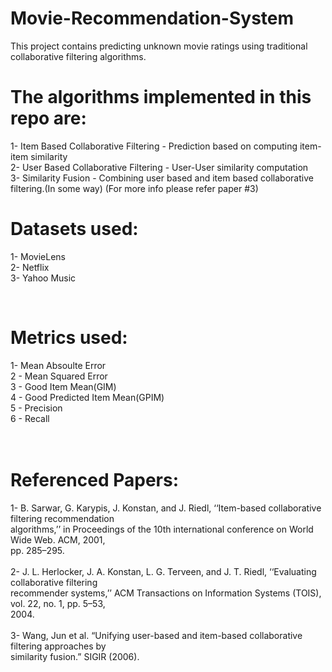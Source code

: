 # Movie-Recommendation-System

This project contains predicting unknown movie ratings using traditional collaborative filtering algorithms.<br/>

# The algorithms implemented in this repo are:<br/>
1- Item Based Collaborative Filtering - Prediction based on computing item-item similarity<br/>
2- User Based Collaborative Filtering - User-User similarity computation<br/>
3- Similarity Fusion - Combining user based and item based collaborative filtering.(In some way) (For more info please refer paper #3)<br/>

# Datasets used:<br/>
1- MovieLens<br/>
2- Netflix<br/>
3- Yahoo Music<br/>

<br/>

# Metrics used:<br/>
1- Mean Absoulte Error<br/>
2 - Mean Squared Error<br/>
3 - Good Item Mean(GIM)<br/>
4 - Good Predicted Item Mean(GPIM)<br/>
5 - Precision<br/>
6 - Recall<br/>
<br/>
<br/>

# Referenced Papers:<br/>
1- B. Sarwar, G. Karypis, J. Konstan, and J. Riedl, ‘‘Item-based collaborative filtering recommendation<br/>
algorithms,’’ in Proceedings of the 10th international conference on World Wide Web. ACM, 2001,<br/>
pp. 285–295.
<br/><br/>
2- J. L. Herlocker, J. A. Konstan, L. G. Terveen, and J. T. Riedl, ‘‘Evaluating collaborative filtering<br/>
recommender systems,’’ ACM Transactions on Information Systems (TOIS), vol. 22, no. 1, pp. 5–53,<br/>
2004.
<br/><br/>
3- Wang, Jun et al. “Unifying user-based and item-based collaborative filtering approaches by<br/>
similarity fusion.” SIGIR (2006).<br/>
<br/><br/>
